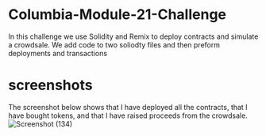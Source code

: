 # Columbia-Module-21-Challenge

In this challenge we use Solidity and Remix to deploy contracts and simulate a crowdsale.
We add code to two soliodty files and then preform deployments and transactions

# screenshots

The screenshot below shows that I have deployed all the contracts, that I have bought tokens, and that I have raised proceeds from the crowdsale.
![Screenshot (134)](https://github.com/EthernetWink/Columbia-Module-21-Challenge/assets/91394235/0ce86a8a-23d7-4475-8c57-4daa27e0ce4a)
